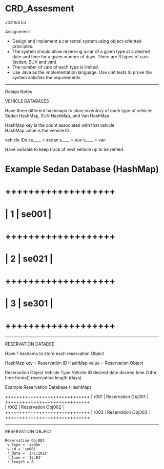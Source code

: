 # CRD_Assesment

Joshua Lu 


Assignment:
- Design and implement a car rental system using object-oriented principles. 
- The system should allow reserving a car of a given type at a desired date and time for a given number of days. There are 3 types of cars (sedan, SUV and van).
- The number of cars of each type is limited.
- Use Java as the implementation language. Use unit tests to prove the system satisfies the requirements.




_________________
Design Notes 


VEHICLE DATABASES 

 Have three different hashmaps to store inventory of each type of vehicle: 
 Sedan HashMap, SUV HashMap, and Van HashMap 

 HashMap key is the count associated with that vehicle  
 HashMap value is the vehicle ID 
	
vehicle IDs
	se____ = sedan
	s____  = suv 
	v____  = van 

 Have variable to keep track of next vehicle up to be rented 


#   Example Sedan Database (HashMap)
	
#   +++++++++++++++++++
#   | 1 |  se001      |
#   +++++++++++++++++++   
#   | 2 |  se021      |
#   +++++++++++++++++++
#   | 3 |  se301      |
#   +++++++++++++++++++

______________________

RESERVATION DATABSE 

 Have 1 hashamp to store each reservation Object 

 HashMap key = Reservation ID 
 HashMap value = Reservation Object


   Reservation Object
	 Vehicle Type 
	 Vehicle ID 
	 desired date
	 desired time (24hr time format)
	 reservation length (days)


   Example Reservation Database (HashMap)
	
   ++++++++++++++++++++++++++++++
   | r001 | Reservation Obj001  | 
   ++++++++++++++++++++++++++++++  
   | r002 | Reservation Obj002  |  
   ++++++++++++++++++++++++++++++
   | r003 | Reservation Obj003  |
   ++++++++++++++++++++++++++++++
__________________

RESERVATION OBJECT 

 	Reservation Obj003
	 v_type = 'sedan'
	 v_id = 'se001'
     r_date = '1/1/2021'
	 r_time = '13:04'
	 r_length = 8